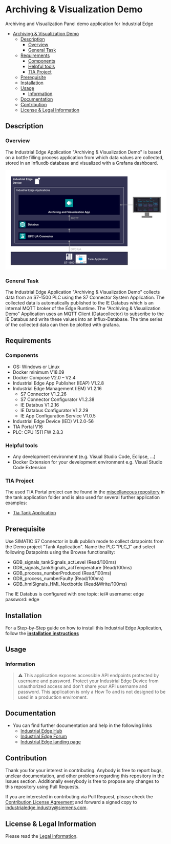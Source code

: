 # Archiving & Visualization Demo

Archiving and Visualization Panel demo application for Industrial Edge

- [Archiving & Visualization Demo](#archiving--visualization-demo)
  - [Description](#description)
    - [Overview](#overview)
    - [General Task](#general-task)
  - [Requirements](#requirements)
    - [Components](#components)
    - [Helpful tools](#helpful-tools)
    - [TIA Project](#tia-project)
  - [Prerequisite](#prerequisite)
  - [Installation](#installation)
  - [Usage](#usage)
    - [Information](#information)
  - [Documentation](#documentation)
  - [Contribution](#contribution)
  - [License & Legal Information](#license--legal-information)

## Description

### Overview

The Industrial Edge Application "Archiving & Visualization Demo" is based on a bottle filling process application from which data values are collected, stored in an Influxdb database and visualized with a Grafana dashboard.

![overview](docs/graphics/overview.png)

### General Task

The Industrial Edge Application "Archiving & Visualization Demo" collects data from an S7-1500 PLC using the S7 Connector System Application. The collected data is automatically published to the IE Databus which is an internal MQTT broker of the Edge Runtime. The "Archiving & Visualization Demo" Application uses an MQTT Client (Datacollector) to subscribe to the IE Databus and write these values into an Influx-Database. The time series of the collected data can then be plotted with grafana.

## Requirements

### Components

- OS: Windows or Linux
- Docker minimum V18.09
- Docker Compose V2.0 – V2.4
- Industrial Edge App Publisher (IEAP) V1.2.8
- Industrial Edge Management (IEM) V1.2.16
  - S7 Connector V1.2.26
  - S7 Connector Configurator V1.2.38
  - IE Databus V1.2.16
  - IE Databus Configurator V1.2.29
  - IE App Configuration Service V1.0.5
- Industrial Edge Device (IED) V1.2.0-56
- TIA Portal V16
- PLC: CPU 1511 FW 2.8.3

### Helpful tools

- Any development environment (e.g. Visual Studio Code, Eclipse, …)
- Docker Extension for your development environment e.g. Visual Studio Code Extension

### TIA Project

The used TIA Portal project can be found in the [miscellaneous repository](https://github.com/industrial-edge/miscellaneous) in the tank application folder and is also used for several further application examples:

- [Tia Tank Application](https://github.com/industrial-edge/miscellaneous/tree/main/tank%20application)

## Prerequisite

Use SIMATIC S7 Connector in bulk publish mode to collect datapoints from the Demo project "Tank Application". Name the PLC "PLC_1" and select following Datapoints using the Browse functionality:

- GDB_signals_tankSignals_actLevel (Read/100ms)
- GDB_signals_tankSignals_actTemperature (Read/100ms)
- GDB_process_numberProduced (Read/100ms)
- GDB_process_numberFaulty (Read/100ms)
- GDB_hmiSignals_HMI_Nextbottle (Read&Write/100ms)

The IE Databus is configured with one topic:
ie/#
username: edge
password: edge

## Installation

For a Step-by-Step guide on how to install this Industrial Edge Application, follow the **[installation instructions](docs/installation.md)**

## Usage

### Information

> :warning: This application exposes accessible API endpoints protected by username and password. Protect your Industrial Edge Device from unauthorized access and don't share your API username and password. This application is only a How To and is not designed to be used in a production enviroment.

## Documentation

- You can find further documentation and help in the following links
  - [Industrial Edge Hub](https://iehub.eu1.edge.siemens.cloud/#/documentation)
  - [Industrial Edge Forum](https://www.siemens.com/industrial-edge-forum)
  - [Industrial Edge landing page](https://new.siemens.com/global/en/products/automation/topic-areas/industrial-edge/simatic-edge.html)
  
## Contribution

Thank you for your interest in contributing. Anybody is free to report bugs, unclear documentation, and other problems regarding this repository in the Issues section.
Additionally everybody is free to propose any changes to this repository using Pull Requests.

If you are interested in contributing via Pull Request, please check the [Contribution License Agreement](Siemens_CLA_1.1.pdf) and forward a signed copy to [industrialedge.industry@siemens.com](mailto:industrialedge.industry@siemens.com?subject=CLA%20Agreement%20Industrial-Edge).

## License & Legal Information

Please read the [Legal information](LICENSE.md).
